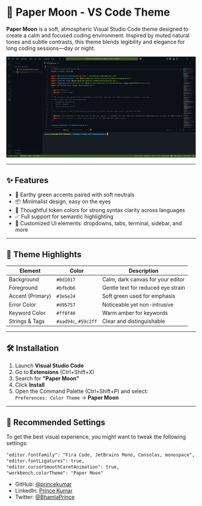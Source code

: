 # 🌙 Paper Moon - VS Code Theme

**Paper Moon** is a soft, atmospheric Visual Studio Code theme designed to create a calm and focused coding environment. Inspired by muted natural tones and subtle contrasts, this theme blends legibility and elegance for long coding sessions—day or night.

![Paper Moon Theme Screenshot](image.png)

---

## ✨ Features

- 🌾 Earthy green accents paired with soft neutrals
- 📦 Minimalist design, easy on the eyes
- 🧠 Thoughtful token colors for strong syntax clarity across languages
- ✅ Full support for semantic highlighting
- 🧩 Customized UI elements: dropdowns, tabs, terminal, sidebar, and more

---

## 🎨 Theme Highlights

| Element          | Color                | Description                        |
| ---------------- | -------------------- | ---------------------------------- |
| Background       | `#0d1017`            | Calm, dark canvas for your editor  |
| Foreground       | `#bfbdb6`            | Gentle text for reduced eye strain |
| Accent (Primary) | `#3e5e24`            | Soft green used for emphasis       |
| Error Color      | `#d95757`            | Noticeable yet non-intrusive       |
| Keyword Color    | `#ff8f40`            | Warm amber for keywords            |
| Strings & Tags   | `#aad94c`, `#59c2ff` | Clear and distinguishable          |

---

## 🛠 Installation

1. Launch **Visual Studio Code**
2. Go to **Extensions** (Ctrl+Shift+X)
3. Search for **"Paper Moon"**
4. Click **Install**
5. Open the Command Palette (Ctrl+Shift+P) and select:  
   `Preferences: Color Theme` → **Paper Moon**

---

## 🧪 Recommended Settings

To get the best visual experience, you might want to tweak the following settings:

```jsonc
"editor.fontFamily": "Fira Code, JetBrains Mono, Consolas, monospace",
"editor.fontLigatures": true,
"editor.cursorSmoothCaretAnimation": true,
"workbench.colorTheme": "Paper Moon"
```

- GitHub: [@princekumar](https://github.com/BhamlaPrince)
- LinkedIn: [Prince Kumar](https://www.linkedin.com/in/prince-kumar-342235237/)
- Twitter: [@BhamlaPrince](https://x.com/BhamlaPrince)
